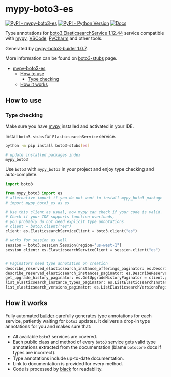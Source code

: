 # mypy-boto3-es

[![PyPI - mypy-boto3-es](https://img.shields.io/pypi/v/mypy-boto3-es.svg?color=blue)](https://pypi.org/project/mypy-boto3-es)
[![PyPI - Python Version](https://img.shields.io/pypi/pyversions/mypy-boto3-es.svg?color=blue)](https://pypi.org/project/mypy-boto3-es)
[![Docs](https://img.shields.io/readthedocs/mypy-boto3-builder.svg?color=blue)](https://mypy-boto3-builder.readthedocs.io/)

Type annotations for
[boto3.ElasticsearchService 1.12.44](https://boto3.amazonaws.com/v1/documentation/api/1.12.44/reference/services/es.html#ElasticsearchService) service
compatible with [mypy](https://github.com/python/mypy), [VSCode](https://code.visualstudio.com/),
[PyCharm](https://www.jetbrains.com/pycharm/) and other tools.

Generated by [mypy-boto3-buider 1.0.7](https://github.com/vemel/mypy_boto3_builder).

More information can be found on [boto3-stubs](https://pypi.org/project/boto3-stubs/) page.

- [mypy-boto3-es](#mypy-boto3-es)
  - [How to use](#how-to-use)
    - [Type checking](#type-checking)
  - [How it works](#how-it-works)

## How to use

### Type checking

Make sure you have [mypy](https://github.com/python/mypy) installed and activated in your IDE.

Install `boto3-stubs` for `ElasticsearchService` service.

```bash
python -m pip install boto3-stubs[es]

# update installed packages index
mypy_boto3
```

Use `boto3` with `mypy_boto3` in your project and enjoy type checking and auto-complete.

```python
import boto3

from mypy_boto3 import es
# alternative import if you do not want to install mypy_boto3 package
# import mypy_boto3_es as es

# Use this client as usual, now mypy can check if your code is valid.
# Check if your IDE supports function overloads,
# you probably do not need explicit type annotations
# client = boto3.client("es")
client: es.ElasticsearchServiceClient = boto3.client("es")

# works for session as well
session = boto3.session.Session(region="us-west-1")
session_client: es.ElasticsearchServiceClient = session.client("es")


# Paginators need type annotation on creation
describe_reserved_elasticsearch_instance_offerings_paginator: es.DescribeReservedElasticsearchInstanceOfferingsPaginator = client.get_paginator("describe_reserved_elasticsearch_instance_offerings")
describe_reserved_elasticsearch_instances_paginator: es.DescribeReservedElasticsearchInstancesPaginator = client.get_paginator("describe_reserved_elasticsearch_instances")
get_upgrade_history_paginator: es.GetUpgradeHistoryPaginator = client.get_paginator("get_upgrade_history")
list_elasticsearch_instance_types_paginator: es.ListElasticsearchInstanceTypesPaginator = client.get_paginator("list_elasticsearch_instance_types")
list_elasticsearch_versions_paginator: es.ListElasticsearchVersionsPaginator = client.get_paginator("list_elasticsearch_versions")
```

## How it works

Fully automated [builder](https://github.com/vemel/mypy_boto3_builder) carefully generates
type annotations for each service, patiently waiting for `boto3` updates. It delivers
a drop-in type annotations for you and makes sure that:

- All available `boto3` services are covered.
- Each public class and method of every `boto3` service gets valid type annotations
  extracted from the documentation (blame `botocore` docs if types are incorrect).
- Type annotations include up-to-date documentation.
- Link to documentation is provided for every method.
- Code is processed by [black](https://github.com/psf/black) for readability.